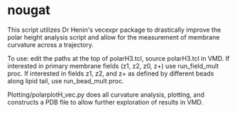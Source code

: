# nougat

This script utilizes Dr Henin's vecexpr package to drastically improve the polar height analysis script and allow for the measurement of membrane curvature across a trajectory.

To use: edit the paths at the top of polarH3.tcl, source polarH3.tcl in VMD. If interested in primary membrane fields (z1, z2, z0, z+) use run_field_mult proc. If interested in fields z1, z2, and z+ as defined by different beads along lipid tail, use run_bead_mult proc. 

Plotting/polarplotH_vec.py does all curvature analysis, plotting, and constructs a PDB file to allow further exploration of results in VMD.
